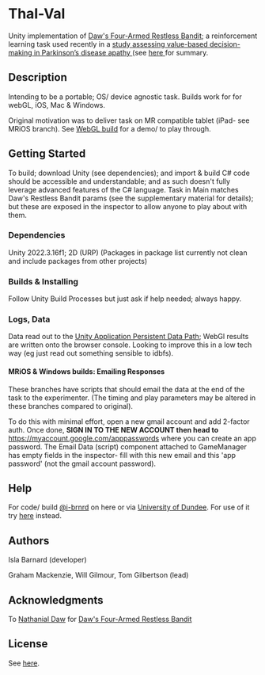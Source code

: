 
# Thal-Val

Unity implementation of <a  href="10.1038/nature04766"  target="_blank">Daw's Four-Armed Restless Bandit</a>; a reinforcement learning task used recently in a <a  href="https://doi.org/10.1093/brain/awae025"  target="_blank"> study assessing value-based decision-making in Parkinson’s disease apathy  </a> (see <a  href="https://www.dundee.ac.uk/stories/parkinsons-patients-work-their-brains-harder-stay-motivated"  target="_blank"> here </a> for summary.

## Description
Intending to be a portable; OS/ device agnostic task.
Builds work for for webGL, iOS, Mac & Windows.

Original motivation was to deliver task on MR compatible tablet (iPad- see MRiOS branch).
See <a  href="https://gilbertson2209.github.io/thal-val/"> WebGL build</a> for a demo/ to play through.

## Getting Started
To build; download Unity (see dependencies); and import & build
C# code should be accessible and understandable; and as such doesn't fully leverage advanced features of the C# language.
Task in Main matches Daw's Restless Bandit params (see the supplementary material for details); but these are exposed in the inspector to allow anyone to play about with them.


### Dependencies
Unity 2022.3.16f1; 2D (URP)
(Packages in package list currently not clean and include packages from other projects)

### Builds & Installing
Follow Unity Build Processes but just ask if help needed; always happy.

### Logs, Data
Data read out to the [Unity Application Persistent Data Path](https://docs.unity3d.com/ScriptReference/Application-persistentDataPath.html); WebGl results are written onto the browser console. Looking to improve this in a low tech way (eg just read out something sensible to idbfs).
#### MRiOS & Windows builds: Emailing Responses
These branches have scripts that should email the data at the end of the task to the experimenter.
(The timing and play parameters may be altered in these branches compared to original).

To do this with minimal effort, open a new gmail account and add 2-factor auth. Once done, **SIGN IN TO THE NEW ACCOUNT then  head to** https://myaccount.google.com/apppasswords where you can create an app password. The Email Data (script) component attached to GameManager has empty fields in the inspector- fill with this new email and this 'app password' (not the gmail account password).

## Help
For code/ build [@i-brnrd](https://github.com/i-brnrd) on here or via [University of Dundee](https://www.dundee.ac.uk/people/isla-barnard).
For use of it try [here](https://www.dundee.ac.uk/people/tom-gilbertson) instead.

## Authors
Isla Barnard (developer)

Graham Mackenzie, Will Gilmour, Tom Gilbertson (lead)

## Acknowledgments
To [Nathanial Daw](https://dawlab.princeton.edu) for <a  href="10.1038/nature04766"  target="_blank">Daw's Four-Armed Restless Bandit</a>

## License
See [here](/LICENCE).
